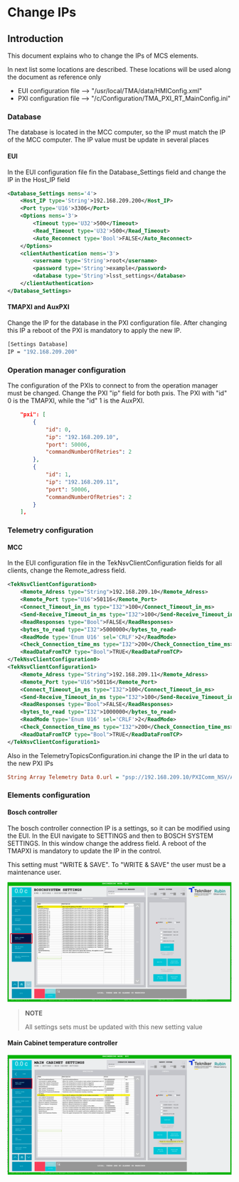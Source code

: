 # Change IPs

## Introduction

This document explains who to change the IPs of MCS elements.

In next list some locations are described. These locations will be used along the document as reference only

* EUI configuration file --> "/usr/local/TMA/data/HMIConfig.xml"
* PXI configuration file --> "/c/Configuration/TMA_PXI_RT_MainConfig.ini"

### Database

The database is located in the MCC computer, so the IP must match the IP of the MCC computer. The IP value must be update in several places

#### EUI

In the EUI configuration file fin the Database_Settings field and change the IP in the Host_IP field

```xml
<Database_Settings mems='4'>
    <Host_IP type='String'>192.168.209.200</Host_IP>
    <Port type='U16'>3306</Port>
    <Options mems='3'>
        <Timeout type='U32'>500</Timeout>
        <Read_Timeout type='U32'>500</Read_Timeout>
        <Auto_Reconnect type='Bool'>FALSE</Auto_Reconnect>
    </Options>
    <clientAuthentication mems='3'>
        <username type='String'>root</username>
        <password type='String'>example</password>
        <database type='String'>lsst_settings</database>
    </clientAuthentication>
</Database_Settings>
```

#### TMAPXI and AuxPXI

Change the IP for the database in the PXI configuration file. After changing this IP a reboot of the PXI is mandatory to apply the new IP.

```bash
[Settings Database]
IP = "192.168.209.200"
```

### Operation manager configuration

The configuration of the PXIs to connect to from the operation manager must be changed. Change the PXI "ip" field for both pxis. The PXI with "id" 0 is the TMAPXI, while the "id" 1 is the AuxPXI.

```json
    "pxi": [
        {
            "id": 0,
            "ip": "192.168.209.10",
            "port": 50006,
            "commandNumberOfRetries": 2
        },
        {
            "id": 1,
            "ip": "192.168.209.11",
            "port": 50006,
            "commandNumberOfRetries": 2
        }
    ],

```

### Telemetry configuration

#### MCC

In the EUI configuration file in the TekNsvClientConfiguration fields for all clients, change the Remote_adress field.

```xml
<TekNsvClientConfiguration0>
    <Remote_Adress type="String">192.168.209.10</Remote_Adress>
    <Remote_Port type="U16">50116</Remote_Port>
    <Connect_Timeout_in_ms type="I32">100</Connect_Timeout_in_ms>
    <Send-Receive_Timeout_in_ms type="I32">100</Send-Receive_Timeout_in_ms>
    <ReadResponses type="Bool">FALSE</ReadResponses>
    <bytes_to_read type="I32">5000000</bytes_to_read>
    <ReadMode type='Enum U16' sel='CRLF'>2</ReadMode>
    <Check_Connection_time_ms type="I32">200</Check_Connection_time_ms>
    <ReadDataFromTCP type="Bool">TRUE</ReadDataFromTCP>
</TekNsvClientConfiguration0>
<TekNsvClientConfiguration1>
    <Remote_Adress type="String">192.168.209.11</Remote_Adress>
    <Remote_Port type="U16">50116</Remote_Port>
    <Connect_Timeout_in_ms type="I32">100</Connect_Timeout_in_ms>
    <Send-Receive_Timeout_in_ms type="I32">100</Send-Receive_Timeout_in_ms>
    <ReadResponses type="Bool">FALSE</ReadResponses>
    <bytes_to_read type="I32">1000000</bytes_to_read>
    <ReadMode type='Enum U16' sel='CRLF'>2</ReadMode>
    <Check_Connection_time_ms type="I32">200</Check_Connection_time_ms>
    <ReadDataFromTCP type="Bool">TRUE</ReadDataFromTCP>
</TekNsvClientConfiguration1>
```

Also in the TelemetryTopicsConfiguration.ini change the IP in the url data to the new PXI IPs

```ini
String Array Telemetry Data 0.url = "psp://192.168.209.10/PXIComm_NSV/Azimuth Interlocks"
```

### Elements configuration

#### Bosch controller

The bosch controller connection IP is a settings, so it can be modified using the EUI. In the EUI navigate to SETTINGS and then to BOSCH SYSTEM SETTINGS. In this window change the address field. A reboot of the TMAPXI is mandatory to update the IP in the control.

This setting must "WRITE & SAVE". To "WRITE & SAVE" the user must be a maintenance user.

![Bosch system settings](media/BoschController.png)

> **NOTE**
>
> All settings sets must be updated with this new setting value

#### Main Cabinet temperature controller

![Main Cabinet temperature controller settings](media/MainCabinetTempController.png)
